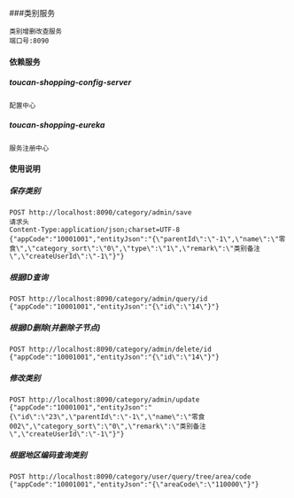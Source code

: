 ###类别服务
    
    类别增删改查服务
    端口号:8090
    

#### 依赖服务

##### toucan-shopping-config-server

    配置中心
    
##### toucan-shopping-eureka
    
    服务注册中心



#### 使用说明
    
##### 保存类别
    
    POST http://localhost:8090/category/admin/save
    请求头
    Content-Type:application/json;charset=UTF-8
    {"appCode":"10001001","entityJson":"{\"parentId\":\"-1\",\"name\":\"零食\",\"category_sort\":\"0\",\"type\":\"1\",\"remark\":\"类别备注\",\"createUserId\":\"-1\"}"}


##### 根据ID查询

    POST http://localhost:8090/category/admin/query/id
    {"appCode":"10001001","entityJson":"{\"id\":\"14\"}"}

##### 根据ID删除(并删除子节点)

    POST http://localhost:8090/category/admin/delete/id
    {"appCode":"10001001","entityJson":"{\"id\":\"14\"}"}
    
##### 修改类别

    POST http://localhost:8090/category/admin/update
    {"appCode":"10001001","entityJson":"{\"id\":\"23\",\"parentId\":\"-1\",\"name\":\"零食002\",\"category_sort\":\"0\",\"remark\":\"类别备注\",\"createUserId\":\"-1\"}"}
    
##### 根据地区编码查询类别
    
    POST http://localhost:8090/category/user/query/tree/area/code
    {"appCode":"10001001","entityJson":"{\"areaCode\":\"110000\"}"}

    

